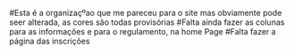 #Esta é a organizaçºao que me pareceu para o site mas obviamente pode seer alterada, as cores são todas provisórias
#Falta ainda fazer as colunas para as informações e para o regulamento, na home Page
#Falta fazer a página das inscrições